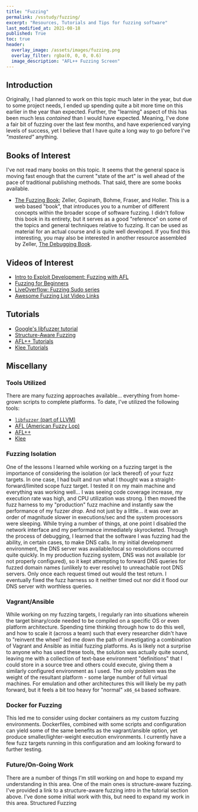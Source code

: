 ```yaml
---
title: "Fuzzing"
permalink: /vsstudy/fuzzing/
excerpt: "Resources, Tutorials and Tips for fuzzing software"
last_modified_at: 2021-08-18
published: True
toc: true
header:
  overlay_image: /assets/images/fuzzing.png
  overlay_filter: rgba(0, 0, 0, 0.6)
  image_description: "AFL++ Fuzzing Screen"
---
```


## Introduction

Originally, I had planned to work on this topic much later in the year, but due to some project needs, I ended up spending quite a bit more time on this earlier in the year than expected. Further, the "learning" aspect of this has been much less _contained_ than I would have expected. Meaning, I've done a fair bit of fuzzing over the last few months, and have experienced varying levels of success, yet I believe that I have quite a long way to go before I've _"mastered"_ anything. 


## Books of Interest

I've not read many books on this topic. It seems that the general space is moving fast enough that the current "state of the art" is well ahead of the pace of traditional publishing methods. That said, there are some books available.

- [The Fuzzing Book](https://www.fuzzingbook.org/); Zeller, Gopinath, Bohme, Fraser, and Holler. This is a web based "book", that introduces you to a number of different concepts within the broader scope of software fuzzing. I didn't follow this book in its entirety, but it serves as a good "reference" on some of the topics and general techniques relative to fuzzing. It can be used as material for an actual course and is quite well developed. If you find this interesting, you may also be interested in another resource assembled by Zeller, [The Debugging Book](https://www.debuggingbook.org/).


## Videos of Interest

- [Intro to Exploit Development: Fuzzing with AFL](https://www.youtube.com/watch?v=3Kc_joW2YgM)
- [Fuzzing for Beginners](https://www.youtube.com/watch?v=O3hb6HV1ZQo&t=1400s)
- [LiveOverflow: Fuzzing Sudo series](https://www.youtube.com/playlist?list=PLhixgUqwRTjy0gMuT4C3bmjeZjuNQyqdx)
- [Awesome Fuzzing List Video Links](https://github.com/secfigo/Awesome-Fuzzing#videos)

## Tutorials

- [Google's libfuzzer tutorial](https://github.com/google/fuzzing/blob/master/tutorial/libFuzzerTutorial.md)
- [Structure-Aware Fuzzing](https://github.com/google/fuzzing/blob/master/docs/structure-aware-fuzzing.md)
- [AFL++ Tutorials](https://aflplus.plus/docs/tutorials/)
- [Klee Tutorials](https://klee.github.io/tutorials/)

## Miscellany

### Tools Utilized

There are many fuzzing approaches available... everything from home-grown scripts to complete platforms. To date, I've utilized the following tools:

- [`libfuzzer` (part of LLVM)](https://www.llvm.org/docs/LibFuzzer.html)
- [AFL (American Fuzzy Lop)](https://lcamtuf.coredump.cx/afl/)
- [AFL++](https://aflplus.plus/)
- [Klee](https://klee.github.io/)


### Fuzzing Isolation

One of the lessons I learned while working on a fuzzing target is the importance of considering the isolation (or lack thereof) of your fuzz targets. In one case, I had built and run what I thought was a straight-forward/limited scope fuzz target. I tested it on my main machine and everything was working well... I was seeing code coverage increase, my execution rate was high, and CPU utilization was strong. I then moved the fuzz harness to my "production" fuzz machine and instantly saw the performance of my fuzzer _drop_. And not just by a little... it was over an order of magnitude slower in executions/sec and the system processors were sleeping. While trying a number of things, at one point I disabled the network interface and my performance immediately skyrocketed. Through the process of debugging, I learned that the software I was fuzzing had the ability, in certain cases, to make DNS calls. In my initial development environment, the DNS server was available/local so resolutions occurred quite quickly. In my production fuzzing system, DNS was not available (or not properly configured), so it kept attempting to forward DNS queries for fuzzed domain names (unlikely to ever resolve) to unreachable root DNS servers. Only once each request timed out would the test return. I eventually fixed the fuzz harness so it neither timed out nor did it flood our DNS server with worthless queries. 

### Vagrant/Ansible

While working on my fuzzing targets, I regularly ran into situations wherein the target binary/code needed to be compiled on a specific OS or even platform architecture. Spending time thinking through how to do this well, and how to scale it (across a team) such that every researcher didn't have to "reinvent the wheel" led me down the path of investigating a combination of Vagrant and Ansible as initial fuzzing platforms. As is likely not a surprise to anyone who has used these tools, the solution was actually quite sound, leaving me with a collection of text-base environment "definitions" that I could store in a source tree and others could execute, giving them a similarly configured environment as I used. The only problem was the weight of the resultant platform - some large number of full virtual machines. For emulation and other architectures this will likely be my path forward, but it feels a bit too heavy for "normal" `x86_64` based software.

### Docker for Fuzzing

This led me to consider using docker containers as my custom fuzzing environments. Dockerfiles, combined with some scripts and configuration can yield some of the same benefits as the vagrant/ansible option, yet produce smaller/lighter-weight execution environments. I currently have a few fuzz targets running in this configuration and am looking forward to further testing.

### Future/On-Going Work

There are a number of things I'm still working on and hope to expand my understanding in this area. One of the main ones is structure-aware fuzzing. I've provided a link to a structure-aware fuzzing intro in the tutorial section above. I've done some initial work with this, but need to expand my work in this area.
Structured Fuzzing


